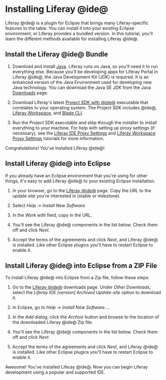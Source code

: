 # Installing Liferay @ide@ [](id=installing-liferay-ide)

Liferay @ide@ is a plugin for Eclipse that brings many Liferay-specific features
to the table. You can install it into your existing Eclipse environment, or
Liferay provides a bundled version. In this tutorial, you'll learn the different
methods available for installing Liferay @ide@.

## Install the Liferay @ide@ Bundle [](id=install-the-liferay-ide-bundle)

1.  Download and install [Java](http://java.oracle.com). Liferay runs on Java, so
    you'll need it to run everything else. Because you'll be developing apps for
    Liferay Portal in Liferay @ide@, the Java Development Kit (JDK) is required.
    It is an enhanced version of the Java Environment used for developing new
    Java technology. You can download the Java SE JDK from the Java
    [Downloads](http://www.oracle.com/technetwork/java/javase/downloads/index.html)
    page. 

2.  Download Liferay's latest
    [Project SDK with @ide@](https://sourceforge.net/projects/lportal/files/Liferay%20IDE/)
    executable that correlates to your operating system. The Project SDK
    includes @ide@,
    [Liferay Workspace](/develop/tutorials/-/knowledge_base/7-0/liferay-workspace),
    and [Blade CLI](/develop/tutorials/-/knowledge_base/7-0/blade-cli).

3.  Run the Project SDK executable and step through the installer to install
    everything to your machine. For help with setting up proxy settings (if
    necessary), see the
    [Liferay IDE Proxy Settings](/develop/tutorials/-/knowledge_base/7-0/setting-proxy-requirements-for-liferay-ide)
    and
    [Liferay Workspace Proxy Settings](/develop/tutorials/-/knowledge_base/7-0/setting-proxy-requirements-for-liferay-workspace)
    tutorials for more information.

Congratulations! You've installed Liferay @ide@! 

## Install Liferay @ide@ into Eclipse [](id=install-liferay-ide-into-eclipse)

If you already have an Eclipse environment that you're using for other things,
it's easy to add Liferay @ide@ to your existing Eclipse installation. 

1.  In your browser, go to the
    [Liferay @ide@](https://community.liferay.com/en_GB/project/-/asset_publisher/TyF2HQPLV1b5/content/ide-installation-instructions)
    page. Copy the URL to the update site you're interested in (stable or
    milestone). 

2.  Select *Help* &rarr; *Install New Software*. 

3.  In the *Work with* field, copy in the URL.

5.  You'll see the Liferay @ide@ components in the list below. Check them off
    and click *Next*. 

6.  Accept the terms of the agreements and click *Next*, and Liferay @ide@ is
    installed. Like other Eclipse plugins you'll have to restart Eclipse to
    enable it. 

## Install Liferay @ide@ into Eclipse from a ZIP File [](id=install-liferay-ide-into-eclipse-from-a-zip-file)

To install Liferay @ide@ into Eclipse from a Zip file, follow these steps: 

1.  Go to the
    [Liferay @ide@](https://community.liferay.com/en_GB/project/-/asset_publisher/TyF2HQPLV1b5/content/ide-installation-instructions)
    downloads page. Under *Other Downloads*, select the *Liferay IDE [version]
    Archived Update-site* option to download it.

2.  In Eclipse, go to *Help* &rarr; *Install New Software...*. 

3.  In the *Add* dialog, click the *Archive* button and browse to the location
    of the downloaded Liferay @ide@ Zip file.

4.  You'll see the Liferay @ide@ components in the list below. Check them off and
    click *Next*. 

5.  Accept the terms of the agreements and click *Next*, and Liferay @ide@ is
    installed. Like other Eclipse plugins you'll have to restart Eclipse to
    enable it.

Awesome! You've installed Liferay @ide@. Now you can begin Liferay development
using a popular and supported IDE.
